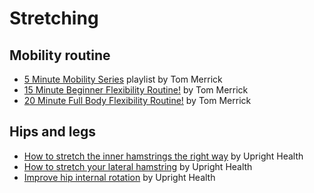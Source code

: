 # Stretching

## Mobility routine

* [5 Minute Mobility Series](https://youtu.be/aFYYrazyO-4) playlist by Tom Merrick
* [15 Minute Beginner Flexibility Routine!](https://youtu.be/L_xrDAtykMI) by Tom Merrick
* [20 Minute Full Body Flexibility Routine!](https://youtu.be/lPKRiU9u_Hc) by Tom Merrick

## Hips and legs

* [How to stretch the inner hamstrings the right way](https://youtu.be/_e3wE_SHlko) by Upright Health
* [How to stretch your lateral hamstring](https://youtu.be/57QOXwOB5q0) by Upright Health
* [Improve hip internal rotation](https://youtu.be/JwancB1LTsQ) by Upright Health
